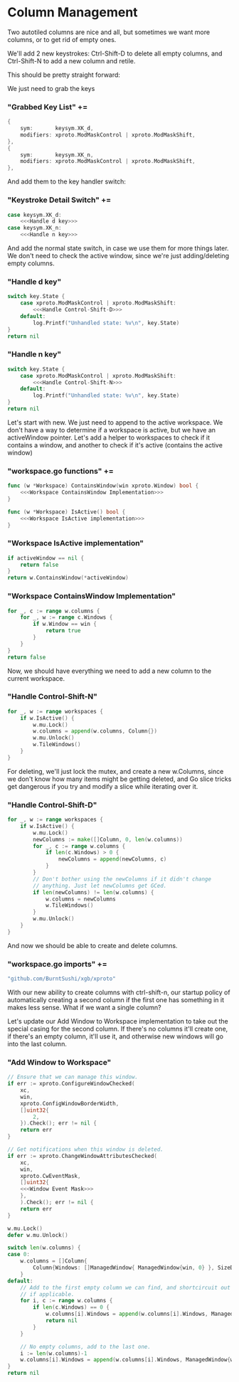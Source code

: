 # Column Management

Two autotiled columns are nice and all, but sometimes we want more columns, or
to get rid of empty ones.

We'll add 2 new keystrokes: Ctrl-Shift-D to delete all empty columns, and
Ctrl-Shift-N to add a new column and retile.

This should be pretty straight forward:

We just need to grab the keys
### "Grabbed Key List" +=
```go
{
	sym:       keysym.XK_d,
	modifiers: xproto.ModMaskControl | xproto.ModMaskShift,
},
{
	sym:       keysym.XK_n,
	modifiers: xproto.ModMaskControl | xproto.ModMaskShift,
},
```

And add them to the key handler switch:

### "Keystroke Detail Switch" +=
```go
case keysym.XK_d:
	<<<Handle d key>>>
case keysym.XK_n:
	<<<Handle n key>>>
```

And add the normal state switch, in case we use them for more things later. We
don't need to check the active window, since we're just adding/deleting empty
columns.

### "Handle d key"
```go
switch key.State {
	case xproto.ModMaskControl | xproto.ModMaskShift:
		<<<Handle Control-Shift-D>>>
	default:
		log.Printf("Unhandled state: %v\n", key.State)
}
return nil
```

### "Handle n key"
```go
switch key.State {
	case xproto.ModMaskControl | xproto.ModMaskShift:
		<<<Handle Control-Shift-N>>>
	default:
		log.Printf("Unhandled state: %v\n", key.State)
}
return nil
```

Let's start with new. We just need to append to the active workspace. We don't
have a way to determine if a workspace is active, but we have an activeWindow
pointer. Let's add a helper to workspaces to check if it contains a window,
and another to check if it's active (contains the active window)

### "workspace.go functions" +=
```go
func (w *Workspace) ContainsWindow(win xproto.Window) bool {
	<<<Workspace ContainsWindow Implementation>>>
}

func (w *Workspace) IsActive() bool {
	<<<Workspace IsActive implementation>>>
}
```

### "Workspace IsActive implementation"
```go
if activeWindow == nil {
	return false
}
return w.ContainsWindow(*activeWindow)
```

### "Workspace ContainsWindow Implementation"
```go
for _, c := range w.columns {
	for _, w := range c.Windows {
		if w.Window == win {
			return true
		}
	}
}
return false
```

Now, we should have everything we need to add a new column to the current
workspace.

### "Handle Control-Shift-N"
```go
for _, w := range workspaces {
	if w.IsActive() {
		w.mu.Lock()
		w.columns = append(w.columns, Column{})
		w.mu.Unlock()
		w.TileWindows()
	}
}
```

For deleting, we'll just lock the mutex, and create a new w.Columns, since we
don't know how many items might be getting deleted, and Go slice tricks get
dangerous if you try and modify a slice while iterating over it.

### "Handle Control-Shift-D"
```go
for _, w := range workspaces {
	if w.IsActive() {
		w.mu.Lock()
		newColumns := make([]Column, 0, len(w.columns))
		for _, c := range w.columns {
			if len(c.Windows) > 0 {
				newColumns = append(newColumns, c)
			}
		}
		// Don't bother using the newColumns if it didn't change
		// anything. Just let newColumns get GCed.
		if len(newColumns) != len(w.columns) {
			w.columns = newColumns
			w.TileWindows()
		}
		w.mu.Unlock()
	}
}
```

And now we should be able to create and delete columns.

### "workspace.go imports" +=
```go
"github.com/BurntSushi/xgb/xproto"
```

With our new ability to create columns with ctrl-shift-n, our startup policy of
automatically creating a second column if the first one has something in it
makes less sense. What if we want a single column?

Let's update our Add Window to Workspace implementation to take out the special
casing for the second column. If there's no columns it'll create one, if there's
an empty column, it'll use it, and otherwise new windows will go into the last
column.

### "Add Window to Workspace"
```go
// Ensure that we can manage this window.
if err := xproto.ConfigureWindowChecked(
	xc,
	win,
	xproto.ConfigWindowBorderWidth,
	[]uint32{
		2,
	}).Check(); err != nil {
	return err
}

// Get notifications when this window is deleted.
if err := xproto.ChangeWindowAttributesChecked(
	xc,
	win,
	xproto.CwEventMask,
	[]uint32{
	<<<Window Event Mask>>>
	},
	).Check(); err != nil {
	return err
}

w.mu.Lock()
defer w.mu.Unlock()

switch len(w.columns) {
case 0:
	w.columns = []Column{
		Column{Windows: []ManagedWindow{ ManagedWindow{win, 0} }, SizeDelta: 0},
	}
default:
	// Add to the first empty column we can find, and shortcircuit out
	// if applicable.
	for i, c := range w.columns {
		if len(c.Windows) == 0 {
			w.columns[i].Windows = append(w.columns[i].Windows, ManagedWindow{win, 0})
			return nil
		}
	}

	// No empty columns, add to the last one.
	i := len(w.columns)-1
	w.columns[i].Windows = append(w.columns[i].Windows, ManagedWindow{win, 0})
}
return nil
```


